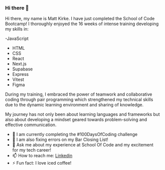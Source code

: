 ### Hi there 👋

Hi there, my name is Matt Kirke. I have just completed the School of Code Bootcamp! I thoroughly enjoyed the 16 weeks of intense training developing my skills in:

-JavaScript
- HTML
- CSS
- React
- Next.js
- Supabase
- Express
- Vitest
- Figma

During my training, I embraced the power of teamwork and collaborative coding through pair programming which strengthened my technical skills due to the dynamic learning environment and sharing of knowledge.



My journey has not only been about learning languages and frameworks but also about developing a mindset geared towards problem-solving and effective communication. 

- 🌱 I am currently completing the #100DaysOfCoding challenge
- 🤔 I am also fixing errors on my Bar Closing List!
- 💬 Ask me about my experience at School Of Code and my excitement for my tech career!
- 📫 How to reach me: [Linkedin](https://www.linkedin.com/in/matthew-kirke843265)
- ⚡ Fun fact: I love iced coffee!
<!--


Here are some ideas to get you started:

- 🌱 I’m currently learning ...
- 👯 I’m looking to collaborate on ...
- 🤔 I’m looking for help with ...
- 💬 Ask me about ...
- 📫 How to reach me: ...
- 😄 Pronouns: ...
- ⚡ Fun fact: ...
-->
